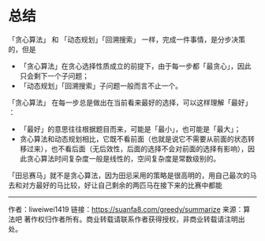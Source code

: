 # 总结

「贪心算法」 和 「动态规划」「回溯搜索」 一样，完成一件事情，是分步决策的，但是

- 「贪心算法」在贪心选择性质成立的前提下，由于每一步都「最贪心」，因此只会剩下一个子问题；
- 「动态规划」「回溯搜索」子问题一般而言不止一个。

「贪心算法」 在每一步总是做出在当前看来最好的选择，可以这样理解「最好」 ：

- 「最好」的意思往往根据题目而来，可能是「最小」，也可能是「最大」；
- 贪心算法和动态规划相比，它既不看前面（也就是说它不需要从前面的状态转移过来），也不看后面（无后效性，后面的选择不会对前面的选择有影响），因此贪心算法时间复杂度一般是线性的，空间复杂度是常数级别的。

「田忌赛马」就不是贪心算法，因为田忌采用的策略是很高明的，用自己最次的马去和对方最好的马比较，好让自己剩余的两匹马在接下来的比赛中都能




---

作者：liweiwei1419
链接：https://suanfa8.com/greedy/summarize
来源：算法吧
著作权归作者所有。商业转载请联系作者获得授权，非商业转载请注明出处。